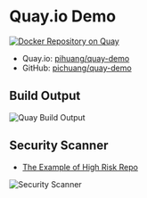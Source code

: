# Quay.io Demo

[![Docker Repository on Quay](https://quay.io/repository/pihuang/quay-demo/status "Docker Repository on Quay")](https://quay.io/repository/pihuang/quay-demo)

- Quay.io: [pihuang/quay-demo](https://quay.io/repository/pihuang/quay-demo)
- GitHub: [pichuang/quay-demo](https://github.com/pichuang/quay-demo)

## Build Output

![Quay Build Output](https://raw.github.com/pichuang/quay-demo/master/imgs/build_output.png)

## Security Scanner
- [The Example of High Risk Repo](https://quay.io/repository/dsslimshaddy/virus-total?tab=info)

![Security Scanner](https://raw.github.com/pichuang/quay-demo/master/imgs/security_scanner.png)

